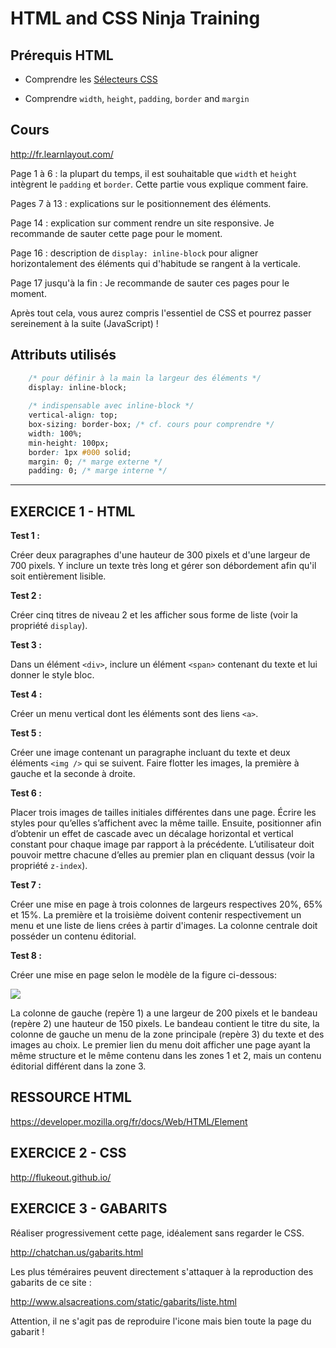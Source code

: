 # HTML and CSS Ninja Training

**Prérequis HTML**
------------------

* Comprendre les [Sélecteurs CSS](http://discourse.simplon.co/t/selecteurs-css/32/1)

* Comprendre `width`, `height`, `padding`, `border` and `margin`

**Cours**
---------

<http://fr.learnlayout.com/>

Page 1 à 6 : la plupart du temps, il est souhaitable que `width` et `height` intègrent le `padding` et `border`. Cette partie vous explique comment faire.

Pages 7 à 13 : explications sur le positionnement des éléments.

Page 14 : explication sur comment rendre un site responsive. Je recommande de sauter cette page pour le moment.

Page 16 : description de `display: inline-block` pour aligner horizontalement des éléments qui d'habitude se rangent à la verticale.

Page 17 jusqu'à la fin : Je recommande de sauter ces pages pour le moment.

Après tout cela, vous aurez compris l'essentiel de CSS et pourrez passer sereinement à la suite (JavaScript) !

**Attributs utilisés**
----------------------

```css
    /* pour définir à la main la largeur des éléments */
    display: inline-block;
    
    /* indispensable avec inline-block */
    vertical-align: top;
    box-sizing: border-box; /* cf. cours pour comprendre */
    width: 100%;
    min-height: 100px;
    border: 1px #000 solid;
    margin: 0; /* marge externe */
    padding: 0; /* marge interne */
```
------------------------------------------------------------

EXERCICE 1 - HTML
-----------------

**Test 1 :**

Créer deux paragraphes d'une hauteur de 300 pixels et d'une largeur de
700 pixels. Y inclure un texte très long et gérer son débordement afin
qu'il soit entièrement lisible.

**Test 2 :**

Créer cinq titres de niveau 2 et les afficher sous forme de liste (voir
la propriété `display`).

**Test 3 :**

Dans un élément `<div>`, inclure un élément `<span>` contenant
du texte et lui donner le style bloc.

**Test 4 :**

Créer un menu vertical dont les éléments sont des liens `<a>`.

**Test 5 :**

Créer une image contenant un paragraphe incluant du texte et deux
éléments `<img />` qui se suivent. Faire flotter les images, la
première à gauche et la seconde à droite.

**Test 6 :**

Placer trois images de tailles initiales différentes dans une page.
Écrire les styles pour qu’elles s’affichent avec la même taille.
Ensuite, positionner afin d’obtenir un effet de cascade avec un décalage
horizontal et vertical constant pour chaque image par rapport à la
précédente. L’utilisateur doit pouvoir mettre chacune d’elles au premier
plan en cliquant dessus (voir la propriété `z-index`).

**Test 7 :**

Créer une mise en page à trois colonnes de largeurs respectives 20%, 65%
et 15%. La première et la troisième doivent contenir respectivement un
menu et une liste de liens crées à partir d'images. La colonne centrale
doit posséder un contenu éditorial.

**Test 8 :**

Créer une mise en page selon le modèle de la figure ci-dessous:

![](http://discourse.simplon.co/uploads/default/original/1X/56fb84ccace7ac3435101813835f602df2cd3425.png)

La colonne de gauche (repère 1) a une largeur de 200 pixels et le
bandeau (repère 2) une hauteur de 150 pixels. Le bandeau contient le
titre du site, la colonne de gauche un menu de la zone principale
(repère 3) du texte et des images au choix. Le premier lien du menu doit
afficher une page ayant la même structure et le même contenu dans les
zones 1 et 2, mais un contenu éditorial différent dans la zone 3.

RESSOURCE HTML
--------------

<https://developer.mozilla.org/fr/docs/Web/HTML/Element>

EXERCICE 2 - CSS
----------------

<http://flukeout.github.io/>

EXERCICE 3 - GABARITS
---------------------

Réaliser progressivement cette page, idéalement sans regarder le CSS.

<http://chatchan.us/gabarits.html>

Les plus téméraires peuvent directement s'attaquer à la reproduction des
gabarits de ce site :

<http://www.alsacreations.com/static/gabarits/liste.html>

Attention, il ne s'agit pas de reproduire l'icone mais bien toute la
page du gabarit !
